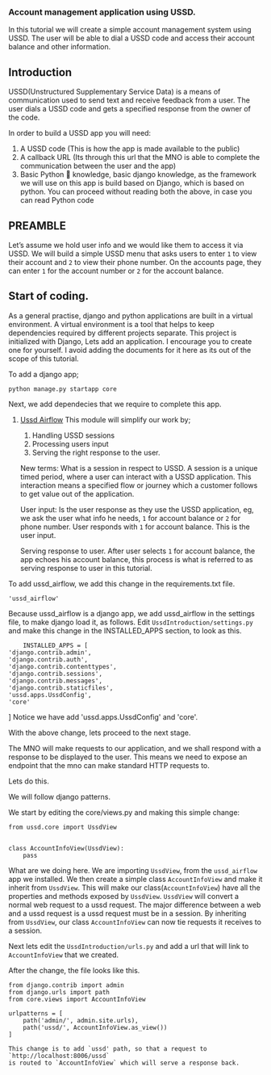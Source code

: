 ### Account management application using USSD.

In this tutorial we will create a simple account management system using USSD.
The user will be able to dial a USSD code and access their account balance and other information.
## Introduction
USSD(Unstructured Supplementary Service Data) is a means of communication used
 to send text and receive feedback from a user. The user dials a USSD code and
 gets a specified response from the owner of the code.

In order to build a USSD app you will need:

1. A USSD code (This is how the app is made available to the public)
2. A callback URL (Its through this url that the MNO is able to complete
 the communication between the user and the app)
3. Basic Python 🐍 knowledge, basic django knowledge, as the framework
we will use on this app is build based on Django, which is based on python.
You can proceed without reading both the above, in case you can read Python code

## PREAMBLE

Let’s assume we hold user info and we would like them to access it via USSD.
We will build a simple USSD menu that asks users to enter `1` to view their
account and `2` to view their phone number. On the accounts page, they can
enter `1` for the account number or `2` for the account balance.

## Start of coding.

As a general practise, django and python applications are built in a virtual environment.
A virtual environment is a tool that helps to keep dependencies required by different projects separate.
This project is initialized with Django, Lets add an application. I encourage you to create one for yourself.
I avoid adding the documents for it here as its out of the scope of this tutorial.

To add a django app;

    python manage.py startapp core


Next, we add dependecies that we require to complete this app.

1. [Ussd Airflow](https://django-ussd-airflow.readthedocs.io/en/latest/quick_start.html)
   This module will simplify our work by;
    1. Handling USSD sessions
    2. Processing users input
    3. Serving the right response to the user.

    New terms:
    What is a session in respect to USSD. A session is a unique timed period, where a user can
    interact with a USSD application. This interaction means  a specified flow or journey which
    a customer follows to get value out of the application.

    User input: Is the user response as they use the USSD application, eg, we ask the user what info
    he needs, `1` for account balance or `2` for phone number. User responds with `1` for account
    balance. This is the user input.

    Serving response to user.
    After user selects `1` for account balance, the app echoes his account balance, this process is what is referred
    to as serving response to user in this tutorial.

To add ussd_airflow, we add this change in the requirements.txt file.

    'ussd_airflow'
Because ussd_airflow is a django app, we add ussd_airflow in the settings file, to make django load it,
as follows.
Edit `UssdIntroduction/settings.py` and make this change in the INSTALLED_APPS section, to look as this.

        INSTALLED_APPS = [
    'django.contrib.admin',
    'django.contrib.auth',
    'django.contrib.contenttypes',
    'django.contrib.sessions',
    'django.contrib.messages',
    'django.contrib.staticfiles',
    'ussd.apps.UssdConfig',
    'core'
]
 Notice we have add 'ussd.apps.UssdConfig' and 'core'.

 With the above change, lets proceed to the next stage.

 The MNO will make requests to our application, and we shall respond with a response to be
 displayed to the user.
 This means we need to expose an endpoint that the mno can make standard HTTP requests to.

 Lets do this.

We will follow django patterns.

We start by editing the core/views.py and making this simple change:


    from ussd.core import UssdView


    class AccountInfoView(UssdView):
        pass

What are we doing here. We are importing `UssdView`, from the `ussd_airflow` app we installed.
We then create a simple class `AccountInfoView` and make it inherit from `UssdView`. This will make our class(`AccountInfoView`) have all
the properties and methods exposed by `UssdView`.
`UssdView` will convert a normal web request to a ussd request. The major difference between a web
and a ussd request is a ussd request must be in a session. By inheriting from `UssdView`, our class
`AccountInfoView` can now tie requests it receives to a session.

Next lets edit the `UssdIntroduction/urls.py` and add a url that will link to `AccountInfoView` that we created.

After the change, the file looks like this.

    from django.contrib import admin
    from django.urls import path
    from core.views import AccountInfoView

    urlpatterns = [
        path('admin/', admin.site.urls),
        path('ussd/', AccountInfoView.as_view())
    ]

    This change is to add `ussd' path, so that a request to `http://localhost:8006/ussd`
    is routed to `AccountInfoView` which will serve a response back.




